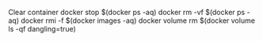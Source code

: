 Clear container
docker stop $(docker ps -aq)
docker rm -vf $(docker ps -aq)
docker rmi -f $(docker images -aq)
docker volume rm $(docker volume ls -qf dangling=true)
